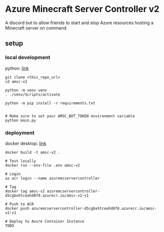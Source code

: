 # Azure Minecraft Server Controller v2
A discord bot to allow friends to start and stop Azure resources hosting a Minecraft server on command.

## setup

### local development

python: [link](https://www.python.org/downloads/])

```
git clone <this_repo_url>
cd amsc-v2

python -m venv venv
. ./venv/Scripts/activate

python -m pip install -r requirements.txt


# Make sure to set your AMSC_BOT_TOKEN environment variable
python main.py
```

### deployment

docker desktop: [link](https://www.docker.com/products/docker-desktop/)

```
docker build -t amsc-v2 .

# Test locally
docker run --env-file .env amsc-v2

# Login
az acr login --name azuremcservercontroller

# Tag
docker tag amsc-v2 azuremcservercontroller-d5cgbxhtceahd0f8.azurecr.io/amsc-v2:v1

# Push to ACR
docker push azuremcservercontroller-d5cgbxhtceahd0f8.azurecr.io/amsc-v2:v1

# Deploy to Azure Container Instance
TODO
```



